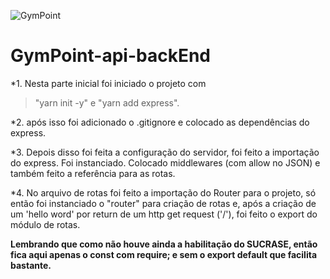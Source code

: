 ![GymPoint](https://github.com/Rocketseat/bootcamp-gostack-desafio-02/raw/master/.github/logo.png)

# GymPoint-api-backEnd

*1. Nesta parte inicial foi iniciado o projeto com 

> "yarn init -y" e "yarn add express".

*2. após isso foi adicionado o .gitignore e colocado as dependências do express.

*3. Depois disso foi feita a configuração do servidor, foi feito a importação do express. Foi instanciado. Colocado middlewares (com allow no JSON) e também feito a referência para as rotas.

*4. No arquivo de rotas foi feito a importação do Router para o projeto, só então foi instanciado o "router" para criação de rotas e, após a criação de um 'hello word' por return de um http get request ('/'), foi feito o export do módulo de rotas.

**Lembrando que como não houve ainda a habilitação do SUCRASE, então fica aqui apenas o const com require; e sem o export default que facilita bastante.**
